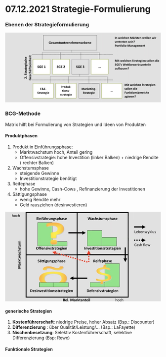 # 07.12.2021 Strategie-Formulierung

### Ebenen der Strategieformulierung

![21-12-07_13-15](../images/21-12-07_13-15.jpg)



### BCG-Methode

Matrix hilft bei Formulierung von Strategien und Ideen von Produkten

#### Produktphasen

1. Produkt in Einführungsphase: 
    - Marktwachstum hoch, Anteil gering
    - Offensivstrategie: hohe Investition (linker Balken) + niedrige Rendite ( rechter Balken)
2. Wachstumsphase
    - steigende Gewinne
    - Investitionstrategie benötigt
3. Reifephase
    - hohe Gewinne, Cash-Cows , Refinanzierung der Investitionen
4. Sättigungsphase
    - wenig Rendite mehr
    - Geld rausziehen (desinvestieren)

![21-12-07_13-17](../images/21-12-07_13-17.jpg)



#### generische Strategien

1. **Kostenführerschaft**: niedrige Preise, hoher Absatz (Bsp.: Discounter)
2. **Differenzierung** : über Qualität/Leistung/... (Bsp.: LaFayette)
3. **Nischenbesetzung**: Selektiv Kostenführerschaft, selektive Differenzierung (Bsp: Rewe)

#### Funktionale Strategien 


